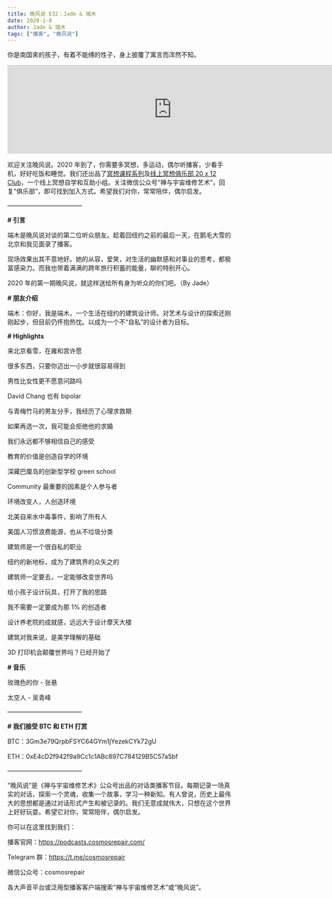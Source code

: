 ```yaml
---
title: 晚风说 E32：Jade & 端木
date: 2020-1-8
author: Jade & 端木
tags: ["播客", "晚风说"]
---
```


你是南国來的孩子，有着不能缚的性子，身上披覆了寓言而浑然不知。

<!--more-->

<iframe src="https://fireside.fm/player/v2/trfV16OE+KyAYRl-g?theme=light" width="740" height="200" frameborder="0" scrolling="no"></iframe>

欢迎关注晚风说。2020 年到了，你需要多冥想，多运动，偶尔听播客，少看手机，好好吃饭和睡觉。我们还出品了[冥想课程系列](http://mp.weixin.qq.com/s?__biz=MzA5Nzk4MDMxMg==&mid=2247484680&idx=1&sn=2a5b8f1e1f1c1e6820adf5cc95d997fe&chksm=9099dfffa7ee56e9408aa248731e3e3e502c984ca1e577decc28d66d458f2e93a600dc6d6b40&scene=21#wechat_redirect)及[线上冥想俱乐部 20 x 12 Club](http://mp.weixin.qq.com/s?__biz=MzA5Nzk4MDMxMg==&mid=2247484834&idx=1&sn=ebd2c537b12e63baef2e9eaac505c26b&chksm=9099df55a7ee5643ab84485931d52082bbb2a6ee7078bdd536faf2cbbcb7bb22783aeaf13d4b&scene=21#wechat_redirect)，一个线上冥想自学和互助小组。关注微信公众号“禅与宇宙维修艺术”，回复“俱乐部”，即可找到加入方式。希望我们对你，常常陪伴，偶尔启发。

————————————

**# 引言**

端木是晚风说对谈的第二位听众朋友。趁着回纽约之前的最后一天，在鹅毛大雪的北京和我见面录了播客。

现场效果出其不意地好。她的从容，爱笑，对生活的幽默感和对事业的思考，都极富感染力。而我也带着满满的跨年旅行积蓄的能量，聊的特别开心。

2020 年的第一期晚风说，就这样送给所有身为听众的你们吧。（By Jade）

**# 朋友介绍**

端木：你好，我是端木，一个生活在纽约的建筑设计师。对艺术与设计的探索还刚刚起步，但目前仍怀抱热忱。以成为一个不“自私”的设计者为目标。

**# Highlights**

来北京看雪，在雍和宫许愿

很多东西，只要你迈出一小步就很容易得到

男性比女性更不愿意问路吗

David Chang 也有 bipolar

与青梅竹马的男友分手，我经历了心理求救期

如果再选一次，我可能会拒绝他的求婚

我们永远都不够相信自己的感受

教育的价值是创造自学的环境

深藏巴厘岛的创新型学校 green school

Community 最重要的因素是个人参与者

环境改变人，人创造环境

北美自来水中毒事件，影响了所有人

美国人习惯浪费能源，也从不垃圾分类

建筑师是一个很自私的职业

纽约的新地标，成为了建筑界的众矢之的

建筑师一定要去，一定能够改变世界吗

给小孩子设计玩具，打开了我的思路

我不需要一定要成为那 1% 的创造者

设计养老院的成就感，远远大于设计摩天大楼

建筑对我来说，是美学理解的基础

3D 打印机会颠覆世界吗？已经开始了

**# 音乐**

玫瑰色的你 - 张悬

太空人 - 吴青峰

————————————

**# 我们接受 BTC 和 ETH 打赏**

BTC：3Gm3e79QrpbFSYC64GYm1jYezekCYk72gU

ETH：0xE4cD2f942f9a9Cc1c1ABc897C784129B5C57a5bf

————————————

“晚风说”是《禅与宇宙维修艺术》公众号出品的对话类播客节目。每期记录一场真实的对话，探索一个灵魂，收集一个故事，学习一种新知。有人曾说，历史上最伟大的思想都是通过对话形式产生和被记录的。我们无意成就伟大，只想在这个世界上好好玩耍。希望它对你，常常陪伴，偶尔启发。

你可以在这里找到我们：

播客官网：https://podcasts.cosmosrepair.com/

Telegram 群：https://t.me/cosmosrepair

微信公众号：cosmosrepair

各大声音平台或泛用型播客客户端搜索“禅与宇宙维修艺术”或“晚风说”。